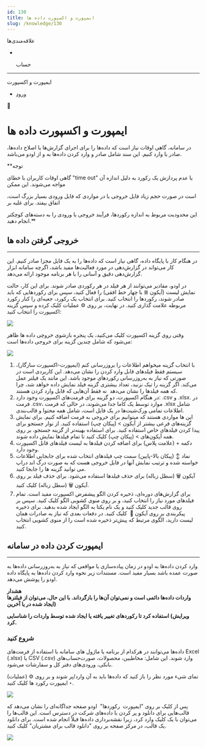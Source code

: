 ```yaml
---
id: 130
title: ایمپورت و اکسپورت داده ها
slug: /knowledge/130
---
```


 
  علاقه‌مندی‌ها
* [​](./130)

  حساب

---

 

ایمپورت و اکسپورت

- [ورود](/web/login?redirect=/knowledge/article/130)

 

📖

# ایمپورت و اکسپورت داده ها

در سامانه، گاهی اوقات نیاز است که داده‌ها را برای اجرای گزارش‌ها یا اصلاح داده‌ها، صادر یا وارد کنیم. این سند شامل صادر و وارد کردن داده‌ها به و از اودو می‌باشد.

**توجه  
  
گاهی اوقات کاربران با خطای "time out" یا عدم پردازش یک رکورد به دلیل اندازه آن مواجه می‌شوند. این ممکن   
  
است در صورت حجم زیاد فایل خروجی یا در مواردی که فایل ورودی بسیار بزرگ است، اتفاق بیفتد. برای غلبه بر   
  
این محدودیت مربوط به اندازه رکوردها، فرآیند خروجی یا ورودی را به دسته‌های کوچکتر انجام دهید.**

## خروجی گرفتن داده ها

---

در هنگام کار با پایگاه داده، گاهی نیاز است که داده‌ها را به یک فایل مجزا صادر کنیم. این کار می‌تواند در گزارش‌دهی در مورد فعالیت‌ها مفید باشد، اگرچه سامانه ابزار گزارش‌دهی دقیق و آسانی را با هر برنامه موجود ارائه می‌دهد.

در اودو، مقادیر می‌توانند از هر فیلد در هر رکوردی صادر شوند. برای این کار، حالت نمایش لیست (آیکون ≣ با چهار خط افقی) را فعال کنید، سپس برای رکوردهایی که باید صادر شوند، رکوردها را انتخاب کنید. برای انتخاب یک رکورد، جعبه‌ای را کنار رکورد مربوطه علامت گذاری کنید. در نهایت، بر روی ⚙️ عملیات کلیک کرده و سپس گزینه اکسپورت را انتخاب کنید:

![](https://odoofarsi.com/web/image/1316-fc53a64c/image.png?access_token=baf9a70b-95cd-49ef-a1a4-2e5170bbe82a)

وقتی روی گزینه اکسپورت کلیک می‌کنید، یک پنجره بازشوی خروچی داده ها ظاهر می‌شود که شامل چندین گزینه برای خروجی داده‌ها است:

![](https://odoofarsi.com/web/image/1317-c4427da9/image.png?access_token=20ca0cb1-4daf-42f3-a9f4-95ebe57ec2b9)

1. با انتخاب گزینه میخواهم اطلاعات را بروزرسانی کنم (ایمپورت-اکسپورت سازگار)، سیستم فقط فیلدهای قابل وارد کردن را نشان می‌دهد. این کاربردی است در صورتی که نیاز به به‌روزرسانی رکوردهای موجود باشد. این مانند یک فیلتر عمل می‌کند. اگر گزینه را تیک نزنید، تعداد بیشتری گزینه فیلد نمایش داده خواهد شد، چرا که همه فیلدها را نشان می‌دهد  نه فقط آن‌هایی که قابل وارد کردن هستند.
2. در هنگام اکسپورت، دو گزینه برای فرمت‌های اکسپورت وجود دارد: .csv و .xlsx. در فرمت .csv، موارد توسط یک کاما جدا می‌شوند، در حالی که فرمت .xlsx شامل اطلاعات تمامی ورک‌شیت‌ها در یک فایل است، شامل همه محتوا و قالب‌بندی.
3. این ها مواردی هستند که میتوانیم برای خروجی به فرمت اضافه کنیم. برای نمایش گزینه‌های فرعی بیشتر از آیکون > (پیکان چپ) استفاده کنید. از نوار جستجو برای پیدا کردن فیلدهای خاص استفاده کنید. برای استفاده بهینه‌تر از گزینه جستجو، بر روی همه آیکون‌های > (پیکان چپ) کلیک کنید تا تمام فیلدها نمایش داده شوند.
4. دکمه + (علامت پلاس) برای اضافه کردن فیلدها به لیست فیلدهای قابل اکسپورت وجود دارد.
5. نماد ↕️ (پیکان بالا-پایین) سمت چپ فیلدهای انتخاب شده برای جابجایی اطلاعات خواسته شده و ترتیب نمایش آنها در فایل خروجی هست که به صورت درگ اند دراپ می توانید گزینه ها را جابجا کنید.
6. آیکون 🗑️ (سطل زباله) برای حذف فیلدها استفاده می‌شود. برای حذف فیلد بر روی آیکون 🗑️ (سطل زباله) کلیک کنید.
7. برای گزارش‌های دوره‌ای، ذخیره کردن الگو پیشفرض اکسپورت مفید است. تمام فیلدهای مورد نیاز را انتخاب کنید، و بر روی منوی کشویی الگو کلیک کنید. سپس بر روی قالب جدید کلیک کنید و یک نام یکتا به الگو ایجاد شده بدهید. برای ذخیره پیکربندی بر روی آیکون 💾  کلیک کنید. در دفعات بعدی که نیاز به صادرات همان لیست دارید، الگوی مرتبط که پیش‌تر ذخیره شده است را از منوی کشویی انتخاب کنید.

## **​ایمپورت کردن داده در سامانه**

---

وارد کردن داده‌ها به اودو در زمان پیاده‌سازی یا مواقعی که نیاز به به‌روزرسانی داده‌ها به صورت عمده باشد بسیار مفید است. مستندات زیر نحوه وارد کردن داده‌ها به پایگاه داده اودو را پوشش می‌دهد.

**هشدار**  
**واردات داده‌ها دائمی است و نمی‌توان آن‌ها را بازگرداند. با این حال، می‌توان از فیلترها (ایجاد شده در یا آخرین**  
  
**ویرایش) استفاده کرد تا رکوردهای تغییر یافته یا ایجاد شده توسط واردات را شناسایی کرد.**

### **شروع کنید**

داده‌ها می‌توانند در هرکدام از برنامه یا ماژول های سامانه با استفاده از فرمت‌های Excel (.xlsx) یا CSV (.csv) وارد شوند. این شامل: مخاطبین، محصولات، صورت‌حساب‌های بانکی، ورودی‌های دفتر کل و سفارشات می‌شود.

نمای شیء مورد نظر را باز کنید که داده‌ها باید به آن وارد/پر شوند و بر روی ⚙️ (عملیات) ‣ ایمپورت رکورد ها کلیک کنید.

![](https://odoofarsi.com/web/image/1318-215ce2a1/image.png?access_token=b25424a7-5d3f-4676-9de2-04cb3366f9a7)

پس از کلیک بر روی "ایمپورت  رکوردها"  اودو صفحه جداگانه‌ای را نشان می‌دهد که قالب‌هایی برای دانلود و پر کردن با داده‌های شرکت در دسترس است. این قالب‌ها را می‌توان با یک کلیک وارد کرد، زیرا نقشه‌برداری داده‌ها قبلاً انجام شده است. برای دانلود یک قالب، در مرکز صفحه بر روی "دانلود قالب برای مشتریان" کلیک کنید.

![](https://odoofarsi.com/web/image/1322-240bbeff/image.png?access_token=a8ebe8e6-8c63-4fec-85ac-8fc302b6c6c5)